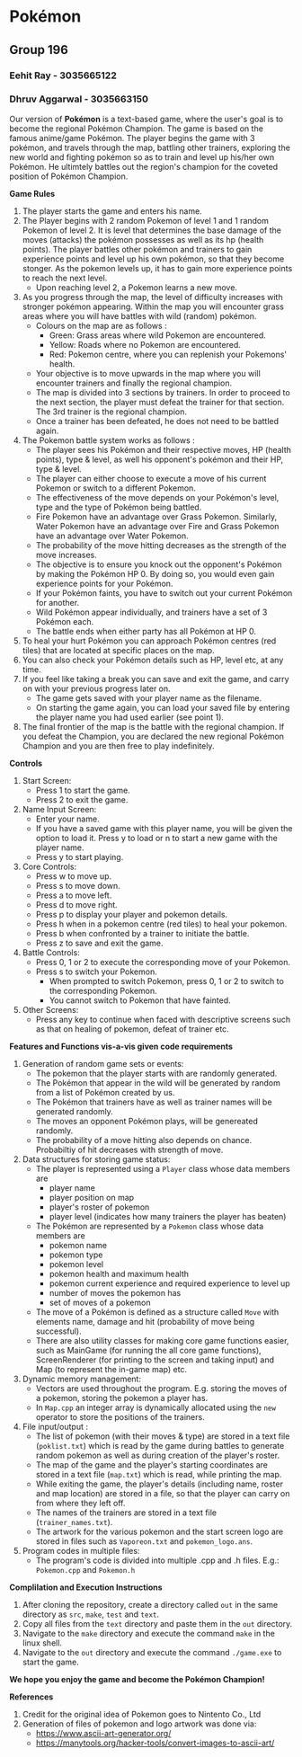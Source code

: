 # Pokémon	

## Group 196
### Eehit Ray - 3035665122
### Dhruv Aggarwal - 3035663150

Our version of **Pokémon** is a text-based game, where the user's goal is to become the regional Pokémon Champion.
The game is based on the famous anime/game Pokémon.
The player begins the game with 3 pokémon, and travels through the map, battling other trainers, exploring the new world and fighting pokémon so as to train and level up his/her own Pokémon. He ultimtely battles out the region's champion for the coveted position of Pokémon Champion.

**Game Rules**
1. The player starts the game and enters his name. 
2. The Player begins with 2 random Pokemon of level 1 and 1 random Pokemon of level 2. It is level that determines the base damage of the moves (attacks) the pokémon possesses as well as its hp (health points). The player battles other pokémon and trainers to gain experience points and level up his own pokémon, so that they become stonger. As the pokemon levels up, it has to gain more experience points to reach the next level.
	- Upon reaching level 2, a Pokemon learns a new move.
3. As you progress through the map, the level of difficulty increases with stronger pokémon appearing. Within the map you will encounter grass areas where you will have battles with wild (random) pokémon.
	- Colours on the map are as follows :
		- Green: Grass areas where wild Pokemon are encountered.
		- Yellow: Roads where no Pokemon are encountered.
		- Red: Pokemon centre, where you can replenish your Pokemons' health.
	- Your objective is to move upwards in the map where you will encounter trainers and finally the regional champion.
	- The map is divided into 3 sections by trainers. In order to proceed to the next section, the player must defeat the trainer for that section. The 3rd trainer is the regional champion.
	- Once a trainer has been defeated, he does not need to be battled again.
4. The Pokemon battle system works as follows :
	- The player sees his Pokémon and their respective moves, HP (health points), type & level, as well his opponent's pokémon and their HP, type & level.  
	- The player can either choose to execute a move of his current Pokemon or switch to a different Pokemon.
	- The effectiveness of the move depends on your Pokémon's level, type and the type of Pokémon being battled.
	- Fire Pokemon have an advantage over Grass Pokemon. Similarly, Water Pokemon have an advantage over Fire and Grass Pokemon have an advantage over Water Pokemon.
	- The probability of the move hitting decreases as the strength of the move increases.
	- The objective is to ensure you knock out the opponent's Pokémon by making the Pokémon HP 0. By doing so, you would even gain experience points for your Pokémon.
	- If your Pokémon faints, you have to switch out your current Pokémon for another.
	- Wild Pokémon appear individually, and trainers have a set of 3 Pokémon each. 
	- The battle ends when either party has all Pokémon at HP 0.
5. To heal your hurt Pokémon you can approach Pokémon centres (red tiles) that are located at specific places on the map.
6. You can also check your Pokémon details such as HP, level etc, at any time.
7. If you feel like taking a break you can save and exit the game, and carry on with your previous progress later on.
	- The game gets saved with your player name as the filename.
	- On starting the game again, you can load your saved file by entering the player name you had used earlier (see point 1).
8. The final frontier of the map is the battle with the regional champion. If you defeat the Champion, you are declared the new regional Pokémon Champion and you are then free to play indefinitely.

**Controls**
1. Start Screen:
	- Press 1 to start the game.
	- Press 2 to exit the game.
2. Name Input Screen:
	- Enter your name.
	- If you have a saved game with this player name, you will be given the option to load it. Press y to load or n to start a new game with the player name.
	- Press y to start playing.
3. Core Controls:
	- Press w to move up.
	- Press s to move down.
	- Press a to move left.
	- Press d to move right.
	- Press p to display your player and pokemon details.
	- Press h when in a pokemon centre (red tiles) to heal your pokemon.
	- Press b when confronted by a trainer to initiate the battle.
	- Press z to save and exit the game.
4. Battle Controls:
	- Press 0, 1 or 2 to execute the corresponding move of your Pokemon.
	- Press s to switch your Pokemon. 
		- When prompted to switch Pokemon, press 0, 1 or 2 to switch to the corresponding Pokemon.
		- You cannot switch to Pokemon that have fainted.
5. Other Screens:
	- Press any key to continue when faced with descriptive screens such as that on healing of pokemon, defeat of trainer etc.

**Features and Functions vis-a-vis given code requirements**
1. Generation of random game sets or events:
	- The pokemon that the player starts with are randomly generated.
	- The Pokémon that appear in the wild will be generated by random from a list of Pokémon created by us.
	- The Pokémon that trainers have as well as trainer names will be generated randomly.
	- The moves an opponent Pokémon plays, will be genereated randomly.
	- The probability of a move hitting also depends on chance. Probabiltiy of hit decreases with strength of move.
2. Data structures for storing game status:
	- The player is represented using a `Player` class whose data members are
		- player name
		- player position on map
		- player's roster of pokemon
		- player level (indicates how many trainers the player has beaten)
	- The Pokémon are represented by a `Pokemon` class whose data members are
		- pokemon name
		- pokemon type
		- pokemon level
		- pokemon health and maximum health
		- pokemon current experience and required experience to level up
		- number of moves the pokemon has
		- set of moves of a pokemon
	- The move of a Pokémon is defined as a structure called `Move` with elements name, damage and hit (probability of move being successful).
	- There are also utility classes for making core game functions easier, such as MainGame (for running the all core game functions), ScreenRenderer (for printing to the screen and taking input) and Map (to represent the in-game map) etc.
3. Dynamic memory management: 
	- Vectors are used throughout the program. E.g. storing the moves of a pokemon, storing the pokemon a player has.
	- In `Map.cpp` an integer array is dynamically allocated using the `new` operator to store the positions of the trainers.
4. File input/output :
	- The list of pokemon (with their moves & type) are stored in a text file (`poklist.txt`) which is read by the game during battles to generate random pokemon as well as during creation of the player's roster.
	- The map of the game and the player's starting coordinates are stored in a text file (`map.txt`) which is read, while printing the map.
	- While exiting the game, the player's details (including name, roster and map location) are stored in a file, so that the player can carry on from where they left off.
	- The names of the trainers are stored in a text file (`trainer_names.txt`).
	- The artwork for the various pokemon and the start screen logo are stored in files such as `Vaporeon.txt` and `pokemon_logo.ans`. 
5. Program codes in multiple files:
	- The program's code is divided into multiple .cpp and .h files. E.g.: `Pokemon.cpp` and `Pokemon.h`


**Complilation and Execution Instructions**
1. After cloning the repository, create a directory called `out` in the same directory as `src`, `make`, `test` and `text`.
2. Copy all files from the `text` directory and paste them in the `out` directory.
3. Navigate to the `make` directory and execute the command `make` in the linux shell.
4. Navigate to the `out` directory and execute the command `./game.exe` to start the game.

**We hope you enjoy the game and become the Pokémon Champion!**

**References**
1. Credit for the original idea of Pokemon goes to Nintento Co., Ltd	
2. Generation of files of pokemon and logo artwork was done via:
	- https://www.ascii-art-generator.org/
	- https://manytools.org/hacker-tools/convert-images-to-ascii-art/
